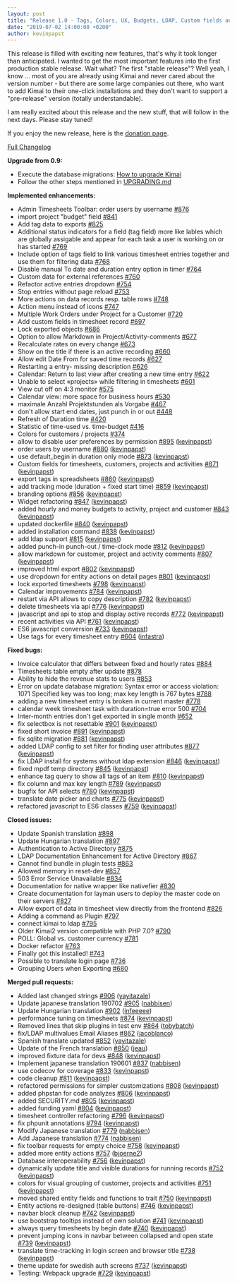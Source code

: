 ```yaml
---
layout: post
title: "Release 1.0 - Tags, Colors, UX, Budgets, LDAP, Custom fields and so much more"
date: "2019-07-02 14:00:00 +0200"
author: kevinpapst
---
```


This release is filled with exciting new features, that's why it took longer than anticipated. I wanted to get the most important features into the first production stable release.
Wait what? The first "stable release"? Well yeah, I know ... most of you are already using Kimai and never cared about the version number - but there are some large companies out there,
who want to add Kimai to their one-click installations and they don't want to support a "pre-release" version (totally understandable).

I am really excited about this release and the new stuff, that will follow in the next days. Please stay tuned! 
   
If you enjoy the new release, here is the [donation page](https://www.kimai.org/donate/). 

[Full Changelog](https://github.com/kevinpapst/kimai2/compare/0.9..1.0)

**Upgrade from 0.9:**

- Execute the database migrations: [How to upgrade Kimai](https://github.com/kevinpapst/kimai2/blob/master/UPGRADING.md)
- Follow the other steps mentioned in [UPGRADING.md](https://github.com/kevinpapst/kimai2/blob/master/UPGRADING.md)

**Implemented enhancements:**

- Admin Timesheets Toolbar: order users by username [\#876](https://github.com/kevinpapst/kimai2/issues/876)
- import project "budget" field [\#841](https://github.com/kevinpapst/kimai2/issues/841)
- Add tag data to exports [\#825](https://github.com/kevinpapst/kimai2/issues/825)
- Additional status indicators for a field \(tag field\) more like lables which are globally assigable and appear for each task a user is working on or has started [\#769](https://github.com/kevinpapst/kimai2/issues/769)
- Include option of tags field to link various timesheet entries together and use them for filtering data [\#768](https://github.com/kevinpapst/kimai2/issues/768)
- Disable manual To date and duration entry option in timer [\#764](https://github.com/kevinpapst/kimai2/issues/764)
- Custom data for external references [\#760](https://github.com/kevinpapst/kimai2/issues/760)
- Refactor active entries dropdown [\#754](https://github.com/kevinpapst/kimai2/issues/754)
- Stop entries without page reload [\#753](https://github.com/kevinpapst/kimai2/issues/753)
- More actions on data records resp. table rows [\#748](https://github.com/kevinpapst/kimai2/issues/748)
- Action menu instead of icons [\#747](https://github.com/kevinpapst/kimai2/issues/747)
- Multiple Work Orders under Project for a Customer [\#720](https://github.com/kevinpapst/kimai2/issues/720)
- Add custom fields in timesheet record [\#697](https://github.com/kevinpapst/kimai2/issues/697)
- Lock exported objects [\#686](https://github.com/kevinpapst/kimai2/issues/686)
- Option to allow Markdown in Project/Activity-comments [\#677](https://github.com/kevinpapst/kimai2/issues/677)
- Recalculate rates on every change [\#673](https://github.com/kevinpapst/kimai2/issues/673)
- Show on the title if there is an active recording [\#660](https://github.com/kevinpapst/kimai2/issues/660)
- Allow edit Date From for saved time records [\#627](https://github.com/kevinpapst/kimai2/issues/627)
- Restarting a entry- missing description [\#626](https://github.com/kevinpapst/kimai2/issues/626)
- Calendar: Return to last view after creating a new time entry [\#622](https://github.com/kevinpapst/kimai2/issues/622)
- Unable to select «projects» while filtering in timesheets [\#601](https://github.com/kevinpapst/kimai2/issues/601)
- View cut off on 4:3 monitor [\#575](https://github.com/kevinpapst/kimai2/issues/575)
- Calendar view: more space for business hours [\#530](https://github.com/kevinpapst/kimai2/issues/530)
- maximale Anzahl Projektstunden als Vorgabe [\#467](https://github.com/kevinpapst/kimai2/issues/467)
- don't allow start end dates, just punch in or out [\#448](https://github.com/kevinpapst/kimai2/issues/448)
- Refresh of Duration time [\#420](https://github.com/kevinpapst/kimai2/issues/420)
- Statistic of time-used vs. time-budget [\#416](https://github.com/kevinpapst/kimai2/issues/416)
- Colors for customers / projects [\#374](https://github.com/kevinpapst/kimai2/issues/374)
- allow to disable user preferences by permission [\#895](https://github.com/kevinpapst/kimai2/pull/895) ([kevinpapst](https://github.com/kevinpapst))
- order users by username [\#880](https://github.com/kevinpapst/kimai2/pull/880) ([kevinpapst](https://github.com/kevinpapst))
- use default\_begin in duration only mode [\#873](https://github.com/kevinpapst/kimai2/pull/873) ([kevinpapst](https://github.com/kevinpapst))
- Custom fields for timesheets, customers, projects and activities [\#871](https://github.com/kevinpapst/kimai2/pull/871) ([kevinpapst](https://github.com/kevinpapst))
- export tags in spreadsheets [\#860](https://github.com/kevinpapst/kimai2/pull/860) ([kevinpapst](https://github.com/kevinpapst))
- add tracking mode \(duration + fixed start time\) [\#859](https://github.com/kevinpapst/kimai2/pull/859) ([kevinpapst](https://github.com/kevinpapst))
- branding options [\#856](https://github.com/kevinpapst/kimai2/pull/856) ([kevinpapst](https://github.com/kevinpapst))
- Widget refactoring [\#847](https://github.com/kevinpapst/kimai2/pull/847) ([kevinpapst](https://github.com/kevinpapst))
- added hourly and money budgets to activity, project and customer [\#843](https://github.com/kevinpapst/kimai2/pull/843) ([kevinpapst](https://github.com/kevinpapst))
- updated dockerfile [\#840](https://github.com/kevinpapst/kimai2/pull/840) ([kevinpapst](https://github.com/kevinpapst))
- added installation command [\#838](https://github.com/kevinpapst/kimai2/pull/838) ([kevinpapst](https://github.com/kevinpapst))
- add ldap support [\#815](https://github.com/kevinpapst/kimai2/pull/815) ([kevinpapst](https://github.com/kevinpapst))
- added punch-in punch-out / time-clock mode [\#812](https://github.com/kevinpapst/kimai2/pull/812) ([kevinpapst](https://github.com/kevinpapst))
- allow markdown for customer, project and activity comments [\#807](https://github.com/kevinpapst/kimai2/pull/807) ([kevinpapst](https://github.com/kevinpapst))
- improved html export [\#802](https://github.com/kevinpapst/kimai2/pull/802) ([kevinpapst](https://github.com/kevinpapst))
-  use dropdown for entity actions on detail pages [\#801](https://github.com/kevinpapst/kimai2/pull/801) ([kevinpapst](https://github.com/kevinpapst))
- lock exported timesheets [\#798](https://github.com/kevinpapst/kimai2/pull/798) ([kevinpapst](https://github.com/kevinpapst))
- Calendar improvements [\#784](https://github.com/kevinpapst/kimai2/pull/784) ([kevinpapst](https://github.com/kevinpapst))
- restart via API allows to copy description [\#782](https://github.com/kevinpapst/kimai2/pull/782) ([kevinpapst](https://github.com/kevinpapst))
- delete timesheets via api [\#776](https://github.com/kevinpapst/kimai2/pull/776) ([kevinpapst](https://github.com/kevinpapst))
- javascript and api to stop and display active records [\#772](https://github.com/kevinpapst/kimai2/pull/772) ([kevinpapst](https://github.com/kevinpapst))
- recent activities via API [\#761](https://github.com/kevinpapst/kimai2/pull/761) ([kevinpapst](https://github.com/kevinpapst))
- ES6 javascript conversion [\#733](https://github.com/kevinpapst/kimai2/pull/733) ([kevinpapst](https://github.com/kevinpapst))
- Use tags for every timesheet entry [\#604](https://github.com/kevinpapst/kimai2/pull/604) ([infastra](https://github.com/infastra))

**Fixed bugs:**

- Invoice calculator that differs between fixed and hourly rates [\#884](https://github.com/kevinpapst/kimai2/issues/884)
- Timesheets table empty after update [\#878](https://github.com/kevinpapst/kimai2/issues/878)
- Ability to hide the revenue stats to users [\#853](https://github.com/kevinpapst/kimai2/issues/853)
- Error on update database migration:  Syntax error or access violation: 1071 Specified key was too long; max key length is 767 bytes [\#788](https://github.com/kevinpapst/kimai2/issues/788)
- adding a new timesheet entry is broken in current master [\#778](https://github.com/kevinpapst/kimai2/issues/778)
- calendar week timesheet task with duration=true error 500 [\#704](https://github.com/kevinpapst/kimai2/issues/704)
- Inter-month entries don't get exported in single month [\#652](https://github.com/kevinpapst/kimai2/issues/652)
- fix selectbox is not resettable [\#901](https://github.com/kevinpapst/kimai2/pull/901) ([kevinpapst](https://github.com/kevinpapst))
- fixed short invoice [\#891](https://github.com/kevinpapst/kimai2/pull/891) ([kevinpapst](https://github.com/kevinpapst))
- fix sqlite migration [\#881](https://github.com/kevinpapst/kimai2/pull/881) ([kevinpapst](https://github.com/kevinpapst))
- added LDAP config to set filter for finding user attributes [\#877](https://github.com/kevinpapst/kimai2/pull/877) ([kevinpapst](https://github.com/kevinpapst))
- fix LDAP install for systems without ldap extension [\#846](https://github.com/kevinpapst/kimai2/pull/846) ([kevinpapst](https://github.com/kevinpapst))
- fixed mpdf temp directory [\#845](https://github.com/kevinpapst/kimai2/pull/845) ([kevinpapst](https://github.com/kevinpapst))
- enhance tag query to show all tags of an item [\#810](https://github.com/kevinpapst/kimai2/pull/810) ([kevinpapst](https://github.com/kevinpapst))
- fix column and max key length [\#789](https://github.com/kevinpapst/kimai2/pull/789) ([kevinpapst](https://github.com/kevinpapst))
- bugfix for API selects [\#780](https://github.com/kevinpapst/kimai2/pull/780) ([kevinpapst](https://github.com/kevinpapst))
- translate date picker and charts [\#775](https://github.com/kevinpapst/kimai2/pull/775) ([kevinpapst](https://github.com/kevinpapst))
- refactored javascript to ES6 classes [\#759](https://github.com/kevinpapst/kimai2/pull/759) ([kevinpapst](https://github.com/kevinpapst))

**Closed issues:**

- Update Spanish translation [\#898](https://github.com/kevinpapst/kimai2/issues/898)
- Update Hungarian translation [\#897](https://github.com/kevinpapst/kimai2/issues/897)
- Authentication to Active Directory [\#875](https://github.com/kevinpapst/kimai2/issues/875)
- LDAP Documentation Enhancement for Active Directory [\#867](https://github.com/kevinpapst/kimai2/issues/867)
- Cannot find bundle in plugin tests [\#863](https://github.com/kevinpapst/kimai2/issues/863)
- Allowed memory in reset-dev [\#857](https://github.com/kevinpapst/kimai2/issues/857)
- 503 Error Service Unavailable [\#834](https://github.com/kevinpapst/kimai2/issues/834)
- Documentation for native wrapper like nativefier [\#830](https://github.com/kevinpapst/kimai2/issues/830)
- Create documentation for layman users to deploy the master code on their servers  [\#827](https://github.com/kevinpapst/kimai2/issues/827)
- Allow export of data in timesheet view directly from the frontend [\#826](https://github.com/kevinpapst/kimai2/issues/826)
- Adding a command as Plugin [\#797](https://github.com/kevinpapst/kimai2/issues/797)
- connect kimai to ldap [\#795](https://github.com/kevinpapst/kimai2/issues/795)
- Older Kimai2 version compatible with PHP 7.0? [\#790](https://github.com/kevinpapst/kimai2/issues/790)
- POLL: Global vs. customer currency [\#781](https://github.com/kevinpapst/kimai2/issues/781)
- Docker refactor [\#763](https://github.com/kevinpapst/kimai2/issues/763)
- Finally got this installed! [\#743](https://github.com/kevinpapst/kimai2/issues/743)
- Possible to translate login page [\#736](https://github.com/kevinpapst/kimai2/issues/736)
- Grouping Users when Exporting [\#680](https://github.com/kevinpapst/kimai2/issues/680)

**Merged pull requests:**

- Added last changed strings [\#906](https://github.com/kevinpapst/kimai2/pull/906) ([yayitazale](https://github.com/yayitazale))
- Update japanese translation 190702 [\#905](https://github.com/kevinpapst/kimai2/pull/905) ([nabbisen](https://github.com/nabbisen))
- Update Hungarian translation [\#902](https://github.com/kevinpapst/kimai2/pull/902) ([infeeeee](https://github.com/infeeeee))
- performance tuning on timesheets [\#874](https://github.com/kevinpapst/kimai2/pull/874) ([kevinpapst](https://github.com/kevinpapst))
- Removed lines that skip plugins in test env [\#864](https://github.com/kevinpapst/kimai2/pull/864) ([tobybatch](https://github.com/tobybatch))
- fix/LDAP multivalues Email Aliases [\#862](https://github.com/kevinpapst/kimai2/pull/862) ([jacoblanco](https://github.com/jacoblanco))
- Spanish translate updated [\#852](https://github.com/kevinpapst/kimai2/pull/852) ([yayitazale](https://github.com/yayitazale))
- Update of the French translation [\#850](https://github.com/kevinpapst/kimai2/pull/850) ([jeau](https://github.com/jeau))
- improved fixture data for devs [\#848](https://github.com/kevinpapst/kimai2/pull/848) ([kevinpapst](https://github.com/kevinpapst))
- Implement japanese translation 190601 [\#837](https://github.com/kevinpapst/kimai2/pull/837) ([nabbisen](https://github.com/nabbisen))
- use codecov for coverage [\#833](https://github.com/kevinpapst/kimai2/pull/833) ([kevinpapst](https://github.com/kevinpapst))
- code cleanup [\#811](https://github.com/kevinpapst/kimai2/pull/811) ([kevinpapst](https://github.com/kevinpapst))
- refactored permissions for simpler customizations [\#808](https://github.com/kevinpapst/kimai2/pull/808) ([kevinpapst](https://github.com/kevinpapst))
- added phpstan for code analyzes [\#806](https://github.com/kevinpapst/kimai2/pull/806) ([kevinpapst](https://github.com/kevinpapst))
- added SECURITY.md [\#805](https://github.com/kevinpapst/kimai2/pull/805) ([kevinpapst](https://github.com/kevinpapst))
- added funding yaml [\#804](https://github.com/kevinpapst/kimai2/pull/804) ([kevinpapst](https://github.com/kevinpapst))
- timesheet controller refactoring [\#796](https://github.com/kevinpapst/kimai2/pull/796) ([kevinpapst](https://github.com/kevinpapst))
- fix phpunit annotations [\#794](https://github.com/kevinpapst/kimai2/pull/794) ([kevinpapst](https://github.com/kevinpapst))
- Modify Japanese translation [\#779](https://github.com/kevinpapst/kimai2/pull/779) ([nabbisen](https://github.com/nabbisen))
- Add Japanese translation [\#774](https://github.com/kevinpapst/kimai2/pull/774) ([nabbisen](https://github.com/nabbisen))
- fix toolbar requests for empty choice [\#758](https://github.com/kevinpapst/kimai2/pull/758) ([kevinpapst](https://github.com/kevinpapst))
- added more entity actions [\#757](https://github.com/kevinpapst/kimai2/pull/757) ([bjoerne2](https://github.com/bjoerne2))
- Database interoperability [\#756](https://github.com/kevinpapst/kimai2/pull/756) ([kevinpapst](https://github.com/kevinpapst))
- dynamically update title and visible durations for running records [\#752](https://github.com/kevinpapst/kimai2/pull/752) ([kevinpapst](https://github.com/kevinpapst))
- colors for visual grouping of customer, projects and activities [\#751](https://github.com/kevinpapst/kimai2/pull/751) ([kevinpapst](https://github.com/kevinpapst))
- moved shared entity fields and functions to trait [\#750](https://github.com/kevinpapst/kimai2/pull/750) ([kevinpapst](https://github.com/kevinpapst))
- Entity actions re-designed \(table buttons\) [\#746](https://github.com/kevinpapst/kimai2/pull/746) ([kevinpapst](https://github.com/kevinpapst))
- navbar block cleanup [\#742](https://github.com/kevinpapst/kimai2/pull/742) ([kevinpapst](https://github.com/kevinpapst))
- use bootstrap tooltips instead of own solution [\#741](https://github.com/kevinpapst/kimai2/pull/741) ([kevinpapst](https://github.com/kevinpapst))
- always query timesheets by begin date [\#740](https://github.com/kevinpapst/kimai2/pull/740) ([kevinpapst](https://github.com/kevinpapst))
- prevent jumping icons in navbar between collapsed and open state [\#739](https://github.com/kevinpapst/kimai2/pull/739) ([kevinpapst](https://github.com/kevinpapst))
- translate time-tracking in login screen and browser title [\#738](https://github.com/kevinpapst/kimai2/pull/738) ([kevinpapst](https://github.com/kevinpapst))
- theme update for swedish auth screens [\#737](https://github.com/kevinpapst/kimai2/pull/737) ([kevinpapst](https://github.com/kevinpapst))
- Testing: Webpack upgrade [\#729](https://github.com/kevinpapst/kimai2/pull/729) ([kevinpapst](https://github.com/kevinpapst))